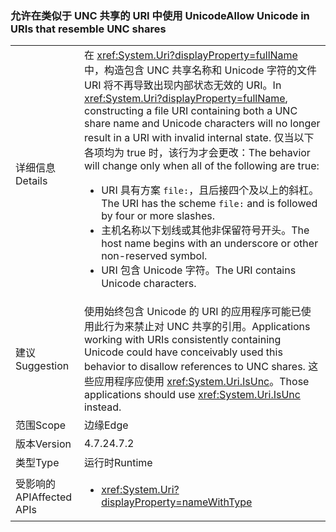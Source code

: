 ### <a name="allow-unicode-in-uris-that-resemble-unc-shares"></a><span data-ttu-id="b8920-101">允许在类似于 UNC 共享的 URI 中使用 Unicode</span><span class="sxs-lookup"><span data-stu-id="b8920-101">Allow Unicode in URIs that resemble UNC shares</span></span>

|   |   |
|---|---|
|<span data-ttu-id="b8920-102">详细信息</span><span class="sxs-lookup"><span data-stu-id="b8920-102">Details</span></span>|<span data-ttu-id="b8920-103">在 <xref:System.Uri?displayProperty=fullName> 中，构造包含 UNC 共享名称和 Unicode 字符的文件 URI 将不再导致出现内部状态无效的 URI。</span><span class="sxs-lookup"><span data-stu-id="b8920-103">In <xref:System.Uri?displayProperty=fullName>, constructing a file URI containing both a UNC share name and Unicode characters will no longer result in a URI with invalid internal state.</span></span> <span data-ttu-id="b8920-104">仅当以下各项均为 true 时，该行为才会更改：</span><span class="sxs-lookup"><span data-stu-id="b8920-104">The behavior will change only when all of the following are true:</span></span><ul><li><span data-ttu-id="b8920-105">URI 具有方案 <code>file:</code>，且后接四个及以上的斜杠。</span><span class="sxs-lookup"><span data-stu-id="b8920-105">The URI has the scheme <code>file:</code> and is followed by four or more slashes.</span></span></li><li><span data-ttu-id="b8920-106">主机名称以下划线或其他非保留符号开头。</span><span class="sxs-lookup"><span data-stu-id="b8920-106">The host name begins with an underscore or other non-reserved symbol.</span></span></li><li><span data-ttu-id="b8920-107">URI 包含 Unicode 字符。</span><span class="sxs-lookup"><span data-stu-id="b8920-107">The URI contains Unicode characters.</span></span></li></ul>|
|<span data-ttu-id="b8920-108">建议</span><span class="sxs-lookup"><span data-stu-id="b8920-108">Suggestion</span></span>|<span data-ttu-id="b8920-109">使用始终包含 Unicode 的 URI 的应用程序可能已使用此行为来禁止对 UNC 共享的引用。</span><span class="sxs-lookup"><span data-stu-id="b8920-109">Applications working with URIs consistently containing Unicode could have conceivably used this behavior to disallow references to UNC shares.</span></span> <span data-ttu-id="b8920-110">这些应用程序应使用 <xref:System.Uri.IsUnc>。</span><span class="sxs-lookup"><span data-stu-id="b8920-110">Those applications should use <xref:System.Uri.IsUnc> instead.</span></span>|
|<span data-ttu-id="b8920-111">范围</span><span class="sxs-lookup"><span data-stu-id="b8920-111">Scope</span></span>|<span data-ttu-id="b8920-112">边缘</span><span class="sxs-lookup"><span data-stu-id="b8920-112">Edge</span></span>|
|<span data-ttu-id="b8920-113">版本</span><span class="sxs-lookup"><span data-stu-id="b8920-113">Version</span></span>|<span data-ttu-id="b8920-114">4.7.2</span><span class="sxs-lookup"><span data-stu-id="b8920-114">4.7.2</span></span>|
|<span data-ttu-id="b8920-115">类型</span><span class="sxs-lookup"><span data-stu-id="b8920-115">Type</span></span>|<span data-ttu-id="b8920-116">运行时</span><span class="sxs-lookup"><span data-stu-id="b8920-116">Runtime</span></span>|
|<span data-ttu-id="b8920-117">受影响的 API</span><span class="sxs-lookup"><span data-stu-id="b8920-117">Affected APIs</span></span>|<ul><li><xref:System.Uri?displayProperty=nameWithType></li></ul>|

